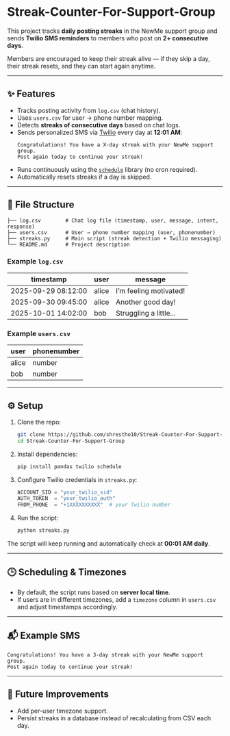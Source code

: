 # Streak-Counter-For-Support-Group


This project tracks **daily posting streaks** in the NewMe support group and sends **Twilio SMS reminders** to members who post on **2+ consecutive days**.  

Members are encouraged to keep their streak alive — if they skip a day, their streak resets, and they can start again anytime.

---

## ✨ Features
- Tracks posting activity from `log.csv` (chat history).
- Uses `users.csv` for user → phone number mapping.
- Detects **streaks of consecutive days** based on chat logs.
- Sends personalized SMS via [Twilio](https://www.twilio.com/) every day at **12:01 AM**:
  ```
  Congratulations! You have a X-day streak with your NewMe support group. 
  Post again today to continue your streak!
  ```
- Runs continuously using the [`schedule`](https://pypi.org/project/schedule/) library (no cron required).
- Automatically resets streaks if a day is skipped.

---

## 📂 File Structure
```
├── log.csv        # Chat log file (timestamp, user, message, intent, response)
├── users.csv      # User → phone number mapping (user, phonenumber)
├── streaks.py     # Main script (streak detection + Twilio messaging)
└── README.md      # Project description
```

### Example `log.csv`
| timestamp           | user   | message                 
|---------------------|--------|-------------------------|
| 2025-09-29 08:12:00 | alice  | I’m feeling motivated!  | 
| 2025-09-30 09:45:00 | alice  | Another good day!       |
| 2025-10-01 14:02:00 | bob    | Struggling a little...  |

### Example `users.csv`
| user   | phonenumber |
|--------|-------------|
| alice  | number  |
| bob    | number  |

---

## ⚙️ Setup

1. Clone the repo:
   ```bash
   git clone https://github.com/shrestho10/Streak-Counter-For-Support-Group.git
   cd Streak-Counter-For-Support-Group
   ```

2. Install dependencies:
   ```bash
   pip install pandas twilio schedule
   ```

3. Configure Twilio credentials in `streaks.py`:
   ```python
   ACCOUNT_SID = "your_twilio_sid"
   AUTH_TOKEN  = "your_twilio_auth"
   FROM_PHONE  = "+1XXXXXXXXXX"  # your Twilio number
   ```


4. Run the script:
   ```bash
   python streaks.py
   ```

The script will keep running and automatically check at **00:01 AM daily**.  

---

## 🕒 Scheduling & Timezones
- By default, the script runs based on **server local time**.  
- If users are in different timezones, add a `timezone` column in `users.csv` and adjust timestamps accordingly.

---

## 📬 Example SMS
```
Congratulations! You have a 3-day streak with your NewMe support group. 
Post again today to continue your streak!
```

---

## 🚀 Future Improvements
- Add per-user timezone support.
- Persist streaks in a database instead of recalculating from CSV each day.


